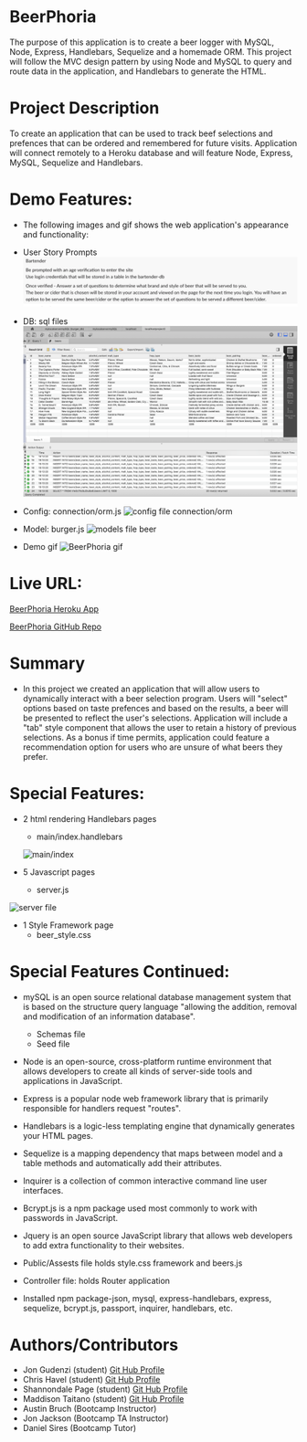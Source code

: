 # BeerPhoria

The purpose of this application is to create a beer logger with MySQL, Node, Express, Handlebars, Sequelize and a homemade ORM. This project will follow the MVC design pattern by using Node and MySQL to query and route data in the application, and Handlebars to generate the HTML.


# Project Description
To create an application that can be used to track beef selections and prefences that can be ordered and remembered for future visits. Application will connect remotely to a Heroku database and will feature Node, Express, MySQL, Sequelize and Handlebars.


# Demo Features:
* The following images and gif shows the web application's appearance and functionality:

* User Story Prompts
![User Story Prompts](public/assets/img/userStoryPrompts.png)

* DB: sql files 
![db file schema/seeds](public/assets/img/sQLfiles.png)

* Config: connection/orm.js
![config file connection/orm](public/assets/img/conFIGfiles.png)

* Model: burger.js 
  ![models file beer](public/assets/img/beerJS.png)

* Demo gif
![BeerPhoria gif](.gif)

# Live URL:
<a href="hhttps://beerphoria.herokuapp.com//">BeerPhoria Heroku App</a>

<a href="https://github.com/sjohn214/BeerPhoria.git">BeerPhoria GitHub Repo</a>

# Summary

* In this project we created an application that will allow users to dynamically interact with a beer selection program. Users will "select" options based on taste prefences and based on the results, a beer will be presented to reflect the user's selections. Application will include a "tab" style component that allows the user to retain a history of previous selections. As a bonus if time permits, application could feature a recommendation option for users who are unsure of what beers they prefer.

# Special Features:
* 2 html rendering Handlebars pages

  * main/index.handlebars
  
  ![main/index](.png)


* 5 Javascript pages
  
  * server.js
  
![server file](.png)

* 1 Style Framework page
  * beer_style.css

# Special Features Continued:
  * mySQL is an open source relational database management system that is based on the structure query language "allowing the addition, removal and modification of an information database".
    * Schemas file
    * Seed file
  
  * Node is an open-source, cross-platform runtime environment that allows developers to create all kinds of server-side tools and applications in JavaScript.

  * Express is a popular node web framework library that is primarily responsible for handlers request "routes".

  * Handlebars is a logic-less templating engine that dynamically generates your HTML pages.

  * Sequelize is a mapping dependency that maps between model and a table methods and automatically add their attributes.

  * Inquirer is a collection of common interactive command line user interfaces.
  
  * Bcrypt.js is a npm package used most commonly to work with passwords in JavaScript.
  
  * Jquery is an open source JavaScript library that allows web developers to add extra functionality to their websites.

  * Public/Assests file holds style.css framework and beers.js
  
  * Controller file: holds Router application
  
  * Installed npm package-json, mysql, express-handlebars, express, sequelize, bcrypt.js, passport, inquirer, handlebars, etc.


# Authors/Contributors
* Jon Gudenzi (student) <a href="https://github.com/JonGudenzi">Git Hub Profile</a>
* Chris Havel (student) <a href="https://github.com/YachtRockGuy">Git Hub Profile</a>
* Shannondale Page (student) <a href="https://github.com/sjohn214">Git Hub Profile</a>
* Maddison Taitano (student) <a href="https://github.com/Maddisontaitano">Git Hub Profile</a>
* Austin Bruch (Bootcamp Instructor)
* Jon Jackson (Bootcamp TA Instructor)
* Daniel Sires (Bootcamp Tutor)